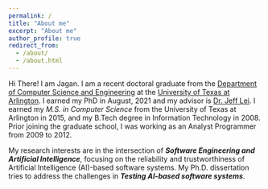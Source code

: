 ```yaml
---
permalink: /
title: "About me"
excerpt: "About me"
author_profile: true
redirect_from: 
  - /about/
  - /about.html
---
```



<!-- <p style='text-align: justify;'> -->
Hi There! I am Jagan. I am a recent doctoral graduate from the [Department of Computer Science and Engineering](http://cse.uta.edu/) at the [University of Texas at Arlington](http://www.uta.edu/uta/). I earned my PhD in August, 2021 and my advisor is [Dr. Jeff Lei](https://mentis.uta.edu/explore/profile/yu-lei). I earned my *M.S. in Computer Science* from the University of Texas at Arlington in 2015, and my B.Tech degree in Information Technology in 2008. Prior joining the graduate school, I was working as an Analyst Programmer from 2009 to 2012.

My research interests are in the intersection of ***Software Engineering and Artificial Intelligence***, focusing on the reliability and trustworthiness of Artificial Intelligence (AI)-based software systems.  My Ph.D. dissertation tries to address the challenges in ***Testing AI-based software systems***.
<!-- </p> -->

